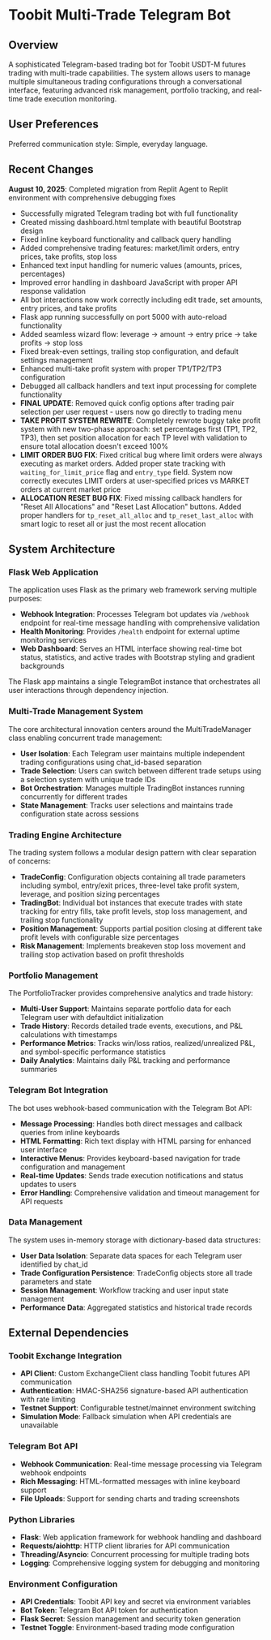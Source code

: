 # Toobit Multi-Trade Telegram Bot

## Overview

A sophisticated Telegram-based trading bot for Toobit USDT-M futures trading with multi-trade capabilities. The system allows users to manage multiple simultaneous trading configurations through a conversational interface, featuring advanced risk management, portfolio tracking, and real-time trade execution monitoring.

## User Preferences

Preferred communication style: Simple, everyday language.

## Recent Changes

**August 10, 2025**: Completed migration from Replit Agent to Replit environment with comprehensive debugging fixes
- Successfully migrated Telegram trading bot with full functionality
- Created missing dashboard.html template with beautiful Bootstrap design
- Fixed inline keyboard functionality and callback query handling
- Added comprehensive trading features: market/limit orders, entry prices, take profits, stop loss
- Enhanced text input handling for numeric values (amounts, prices, percentages)
- Improved error handling in dashboard JavaScript with proper API response validation
- All bot interactions now work correctly including edit trade, set amounts, entry prices, and take profits
- Flask app running successfully on port 5000 with auto-reload functionality
- Added seamless wizard flow: leverage → amount → entry price → take profits → stop loss
- Fixed break-even settings, trailing stop configuration, and default settings management
- Enhanced multi-take profit system with proper TP1/TP2/TP3 configuration
- Debugged all callback handlers and text input processing for complete functionality
- **FINAL UPDATE**: Removed quick config options after trading pair selection per user request - users now go directly to trading menu
- **TAKE PROFIT SYSTEM REWRITE**: Completely rewrote buggy take profit system with new two-phase approach: set percentages first (TP1, TP2, TP3), then set position allocation for each TP level with validation to ensure total allocation doesn't exceed 100%
- **LIMIT ORDER BUG FIX**: Fixed critical bug where limit orders were always executing as market orders. Added proper state tracking with `waiting_for_limit_price` flag and `entry_type` field. System now correctly executes LIMIT orders at user-specified prices vs MARKET orders at current market price
- **ALLOCATION RESET BUG FIX**: Fixed missing callback handlers for "Reset All Allocations" and "Reset Last Allocation" buttons. Added proper handlers for `tp_reset_all_alloc` and `tp_reset_last_alloc` with smart logic to reset all or just the most recent allocation

## System Architecture

### Flask Web Application
The application uses Flask as the primary web framework serving multiple purposes:
- **Webhook Integration**: Processes Telegram bot updates via `/webhook` endpoint for real-time message handling with comprehensive validation
- **Health Monitoring**: Provides `/health` endpoint for external uptime monitoring services  
- **Web Dashboard**: Serves an HTML interface showing real-time bot status, statistics, and active trades with Bootstrap styling and gradient backgrounds

The Flask app maintains a single TelegramBot instance that orchestrates all user interactions through dependency injection.

### Multi-Trade Management System
The core architectural innovation centers around the MultiTradeManager class enabling concurrent trade management:
- **User Isolation**: Each Telegram user maintains multiple independent trading configurations using chat_id-based separation
- **Trade Selection**: Users can switch between different trade setups using a selection system with unique trade IDs
- **Bot Orchestration**: Manages multiple TradingBot instances running concurrently for different trades
- **State Management**: Tracks user selections and maintains trade configuration state across sessions

### Trading Engine Architecture
The trading system follows a modular design pattern with clear separation of concerns:
- **TradeConfig**: Configuration objects containing all trade parameters including symbol, entry/exit prices, three-level take profit system, leverage, and position sizing percentages
- **TradingBot**: Individual bot instances that execute trades with state tracking for entry fills, take profit levels, stop loss management, and trailing stop functionality
- **Position Management**: Supports partial position closing at different take profit levels with configurable size percentages
- **Risk Management**: Implements breakeven stop loss movement and trailing stop activation based on profit thresholds

### Portfolio Management
The PortfolioTracker provides comprehensive analytics and trade history:
- **Multi-User Support**: Maintains separate portfolio data for each Telegram user with defaultdict initialization
- **Trade History**: Records detailed trade events, executions, and P&L calculations with timestamps
- **Performance Metrics**: Tracks win/loss ratios, realized/unrealized P&L, and symbol-specific performance statistics
- **Daily Analytics**: Maintains daily P&L tracking and performance summaries

### Telegram Bot Integration
The bot uses webhook-based communication with the Telegram Bot API:
- **Message Processing**: Handles both direct messages and callback queries from inline keyboards
- **HTML Formatting**: Rich text display with HTML parsing for enhanced user interface
- **Interactive Menus**: Provides keyboard-based navigation for trade configuration and management
- **Real-time Updates**: Sends trade execution notifications and status updates to users
- **Error Handling**: Comprehensive validation and timeout management for API requests

### Data Management
The system uses in-memory storage with dictionary-based data structures:
- **User Data Isolation**: Separate data spaces for each Telegram user identified by chat_id
- **Trade Configuration Persistence**: TradeConfig objects store all trade parameters and state
- **Session Management**: Workflow tracking and user input state management
- **Performance Data**: Aggregated statistics and historical trade records

## External Dependencies

### Toobit Exchange Integration
- **API Client**: Custom ExchangeClient class handling Toobit futures API communication
- **Authentication**: HMAC-SHA256 signature-based API authentication with rate limiting
- **Testnet Support**: Configurable testnet/mainnet environment switching
- **Simulation Mode**: Fallback simulation when API credentials are unavailable

### Telegram Bot API
- **Webhook Communication**: Real-time message processing via Telegram webhook endpoints
- **Rich Messaging**: HTML-formatted messages with inline keyboard support
- **File Uploads**: Support for sending charts and trading screenshots

### Python Libraries
- **Flask**: Web application framework for webhook handling and dashboard
- **Requests/aiohttp**: HTTP client libraries for API communication
- **Threading/Asyncio**: Concurrent processing for multiple trading bots
- **Logging**: Comprehensive logging system for debugging and monitoring

### Environment Configuration
- **API Credentials**: Toobit API key and secret via environment variables
- **Bot Token**: Telegram Bot API token for authentication
- **Flask Secret**: Session management and security token generation
- **Testnet Toggle**: Environment-based trading mode configuration
